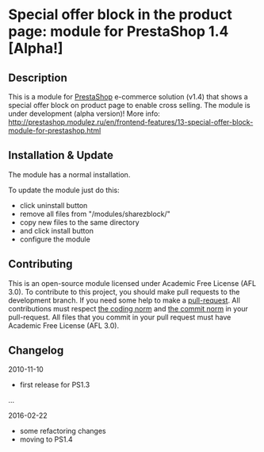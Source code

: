 Special offer block in the product page: module for PrestaShop 1.4 [Alpha!]
======

Description
------------
This is a module for [PrestaShop][4] e-commerce solution (v1.4) that shows a special offer block on product page to enable cross selling.
The module is under development (alpha version)! 
More info: http://prestashop.modulez.ru/en/frontend-features/13-special-offer-block-module-for-prestashop.html

Installation & Update
------------
The module has a normal installation.

To update the module just do this:
 - click uninstall button
 - remove all files from "/modules/sharezblock/"
 - copy new files to the same directory
 - and click install button
 - configure the module

Contributing
------------
This is an open-source module licensed under Academic Free License (AFL 3.0).
To contribute to this project, you should make pull requests to the development branch.
If you need some help to make a [pull-request][1].
All contributions must respect [the coding norm][2] and [the commit norm][3] in your pull-request.
All files that you commit in your pull request must have Academic Free License (AFL 3.0).

[1]: https://help.github.com/articles/using-pull-requests/
[2]: http://doc.prestashop.com/display/PS15/Coding+Standards
[3]: http://doc.prestashop.com/display/PS15/How+to+write+a+commit+message
[4]: http://prestashop.com/

Changelog
------------
2010-11-10
 - first release for PS1.3
	
...

2016-02-22
 - some refactoring changes
 - moving to PS1.4
